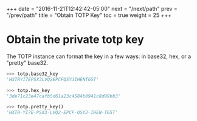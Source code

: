 +++
date = "2016-11-21T12:42:42-05:00"
next = "/next/path"
prev = "/prev/path"
title = "Obtain TOTP Key"
toc = true
weight = 25
+++

# Obtain the private totp key

The TOTP instance can format the key in a few ways:  in base32, hex, or a
"pretty" base32.

```python
>>> totp.base32_key
'HXTRYI7EPSX3LVQ2EPCFQSYJIHENTG5T'

>>> totp.hex_key
'3de71c23e47cafb5d61a23c4584b0941c8d99bb3'

>>> totp.pretty_key()
'HXTR-YI7E-PSX3-LVQ2-EPCF-QSYJ-IHEN-TG5T'
```
